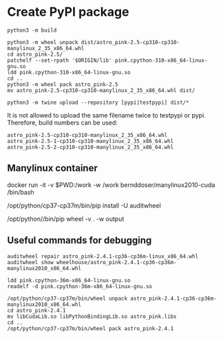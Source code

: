 # Create PyPI package

```
python3 -m build

python3 -m wheel unpack dist/astro_pink-2.5-cp310-cp310-manylinux_2_35_x86_64.whl 
cd astro_pink-2.5/
patchelf --set-rpath '$ORIGIN/lib' pink.cpython-310-x86_64-linux-gnu.so 
ldd pink.cpython-310-x86_64-linux-gnu.so 
cd ..
python3 -m wheel pack astro_pink-2.5
mv astro_pink-2.5-cp310-cp310-manylinux_2_35_x86_64.whl dist/

python3 -m twine upload --repository [pypi|testpypi] dist/*
```

It is not allowed to upload the same filename twice to testpypi or pypi.
Therefore, build numbers can be used:

```
astro_pink-2.5-cp310-cp310-manylinux_2_35_x86_64.whl
astro_pink-2.5-1-cp310-cp310-manylinux_2_35_x86_64.whl
astro_pink-2.5-2-cp310-cp310-manylinux_2_35_x86_64.whl
```


## Manylinux container

docker run -it -v $PWD:/work -w /work bernddoser/manylinux2010-cuda /bin/bash

/opt/python/cp37-cp37m/bin/pip install -U auditwheel

/opt/python/<python version>/bin/pip wheel -v . -w output



## Useful commands for debugging

```
auditwheel repair astro_pink-2.4.1-cp36-cp36m-linux_x86_64.whl 
auditwheel show wheelhouse/astro_pink-2.4.1-cp36-cp36m-manylinux2010_x86_64.whl 
```
```
ldd pink.cpython-36m-x86_64-linux-gnu.so 
readelf -d pink.cpython-36m-x86_64-linux-gnu.so
```
```
/opt/python/cp37-cp37m/bin/wheel unpack astro_pink-2.4.1-cp36-cp36m-manylinux2010_x86_64.whl 
cd astro_pink-2.4.1
mv libCudaLib.so libPythonBindingLib.so astro_pink.libs
cd ..
/opt/python/cp37-cp37m/bin/wheel pack astro_pink-2.4.1
```
